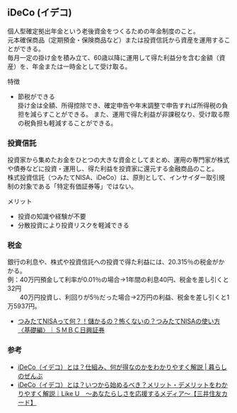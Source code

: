 ## iDeCo (イデコ)
個人型確定拠出年金という老後資金をつくるための年金制度のこと。  
元本確保商品（定期預金・保険商品など）または投資信託から資産を運用することができる。  
毎月一定の掛け金を積み立て、60歳以降に運用して得た利益分を含む金額（資産）を、年金または一時金として受け取る。

特徴
- 節税ができる  
掛け金は全額、所得控除でき、確定申告や年末調整で申告すれば所得税の負担を減らすことができる。
また、運用で得た利益が非課税なり、受け取る際の税負担も軽減することができる。

### 投資信託
投資家から集めたお金をひとつの大きな資金としてまとめ、運用の専門家が株式や債券などに投資・運用し、得た利益を投資家に還元する金融商品のこと。  
株式投資信託（つみたてNISA、iDeCo）は、原則として、インサイダー取引規制の対象である「特定有価証券等」ではない。

メリット
- 投資の知識や経験が不要
- 分散投資により投資リスクを軽減できる

### 税金
銀行の利息や、株式や投資信託への投資で得た利益には、20.315％の税金がかかる。  
例：40万円預金して利率が0.01％の場合→1年間の利息40円、税金を差し引くと32円  
　　40万円投資し、利回りが5％だった場合→2万円の利益、税金を差し引くと1万5937円。

- [つみたてNISAって何？！儲かるの？怖くないの？つみたてNISAの使い方〈基礎編〉｜ＳＭＢＣ日興証券](https://www.smbcnikko.co.jp/products/inv/toshin_lab/column/014.html)

### 参考
- [iDeCo（イデコ）とは？仕組み、何が得なのかをわかりやすく解説 \| 暮らしのぜんぶ](https://hoken-all.co.jp/media/ideco/)
- [iDeCo（イデコ）とは？いつから始めるべき？メリット・デメリットをわかりやすく解説｜Like U　～あなたらしさを応援するメディア～【三井住友カード】](https://www.smbc-card.com/like_u/money/ideco.jsp)